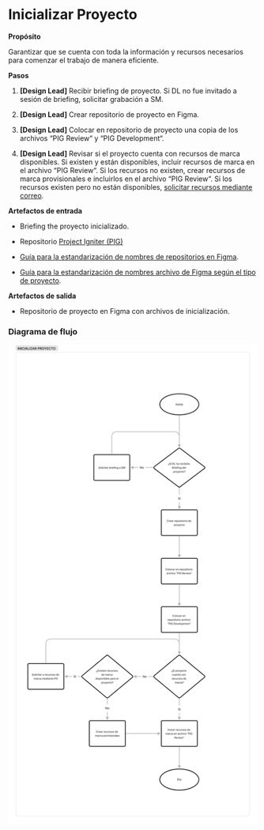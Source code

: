 # Inicializar Proyecto

**Propósito**

Garantizar que se cuenta con toda la información y recursos necesarios para comenzar el trabajo de manera eficiente.

**Pasos**

1.  **[Design Lead]** Recibir briefing de proyecto. Si DL no fue invitado a sesión de briefing, solicitar grabación a SM.
    
2.  **[Design Lead]** Crear repositorio de proyecto en Figma.
    
3.  **[Design Lead]** Colocar en repositorio de proyecto una copia de los archivos “PIG Review“ y “PIG Development“.
    
4.  **[Design Lead]** Revisar si el proyecto cuenta con recursos de marca disponibles. Si existen y están disponibles, incluir recursos de marca en el archivo “PIG Review“. Si los recursos no existen, crear recursos de marca provisionales e incluirlos en el archivo “PIG Review“. Si los recursos existen pero no están disponibles, [solicitar recursos mediante correo](solicitar-recursos-de-marca).
    

**Artefactos de entrada**

-   Briefing the proyecto inicializado.
    
-   Repositorio [Project Igniter (PIG)](https://www.figma.com/files/project/74482706/Project-Igniter?fuid=768909102333332798 "https://www.figma.com/files/project/74482706/Project-Igniter?fuid=768909102333332798")
    
-   [Guía para la estandarización de nombres de repositorios en Figma](../guias-de-diseno/guia-para-la-estandarizacion-de-nombres-de-repositorios-en-figma).
    
-   [Guía para la estandarización de nombres archivo de Figma según el tipo de proyecto](../guias-de-diseno/guia-para-la-estandarizacion-de-nombres-archivo-de-figma-segun-el-tipo-de-proyecto).

**Artefactos de salida**

-   Repositorio de proyecto en Figma con archivos de inicialización.
    

### Diagrama de flujo
![Inicializar proyecto](../img/image-20230103-184323.png)